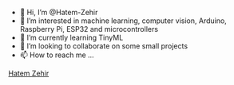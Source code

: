 - 👋 Hi, I’m @Hatem-Zehir
- 👀 I’m interested in machine learning, computer vision, Arduino, Raspberry Pi, ESP32 and microcontrollers
- 🌱 I’m currently learning TinyML
- 💞️ I’m looking to collaborate on some small projects
- 📫 How to reach me ...
<script type="text/javascript" src="https://platform.linkedin.com/badges/js/profile.js" async defer></script>
<div class="LI-profile-badge"  data-version="v1" data-size="large" data-locale="en_US" data-type="horizontal" data-theme="light" data-vanity="hatem-zehir"><a class="LI-simple-link" href='https://dz.linkedin.com/in/hatem-zehir?trk=profile-badge'>Hatem Zehir</a></div>

<!---
Hatem-Zehir/Hatem-Zehir is a ✨ special ✨ repository because its `README.md` (this file) appears on your GitHub profile.
You can click the Preview link to take a look at your changes.
--->
